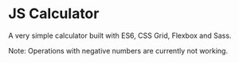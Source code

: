 # JS Calculator

A very simple calculator built with ES6, CSS Grid, Flexbox and Sass.

Note: Operations with negative numbers are currently not working.
